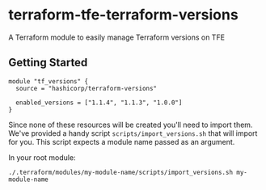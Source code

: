 # terraform-tfe-terraform-versions

A Terraform module to easily manage Terraform versions on TFE

## Getting Started
```
module "tf_versions" {
  source = "hashicorp/terraform-versions"

  enabled_versions = ["1.1.4", "1.1.3", "1.0.0"]
}
```

Since none of these resources will be created you'll need to import them. We've provided
a handy script `scripts/import_versions.sh` that will import for you. This script expects a module name
passed as an argument.

In your root module:
```
./.terraform/modules/my-module-name/scripts/import_versions.sh my-module-name
```
